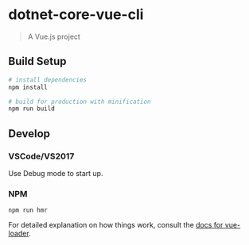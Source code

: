 # dotnet-core-vue-cli

> A Vue.js project

## Build Setup

``` bash
# install dependencies
npm install

# build for production with minification
npm run build
```

## Develop

### VSCode/VS2017

Use Debug mode to start up.

### NPM

```
npm run hmr
```

For detailed explanation on how things work, consult the [docs for vue-loader](http://vuejs.github.io/vue-loader).
